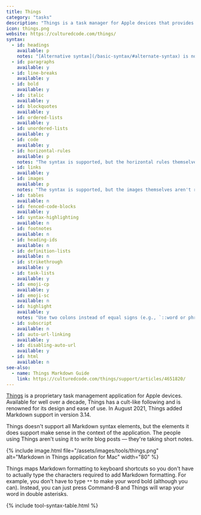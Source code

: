 ```yaml
---
title: Things
category: "tasks"
description: "Things is a task manager for Apple devices that provides Markdown support."
icon: things.png
website: https://culturedcode.com/things/
syntax:
  - id: headings
    available: p
    notes: "[Alternative syntax](/basic-syntax/#alternate-syntax) is not supported."
  - id: paragraphs
    available: y
  - id: line-breaks
    available: y
  - id: bold
    available: y
  - id: italic
    available: y
  - id: blockquotes
    available: y
  - id: ordered-lists
    available: y
  - id: unordered-lists
    available: y
  - id: code
    available: y
  - id: horizontal-rules
    available: p
    notes: "The syntax is supported, but the horizontal rules themselves aren't rendered in the application."
  - id: links
    available: y
  - id: images
    available: p
    notes: "The syntax is supported, but the images themselves aren't rendered in the application."
  - id: tables
    available: n
  - id: fenced-code-blocks
    available: y
  - id: syntax-highlighting
    available: n
  - id: footnotes
    available: n
  - id: heading-ids
    available: n
  - id: definition-lists
    available: n
  - id: strikethrough
    available: y
  - id: task-lists
    available: y
  - id: emoji-cp
    available: y
  - id: emoji-sc
    available: n
  - id: highlight
    available: y
    notes: "Use two colons instead of equal signs (e.g., `::word or phrase::`)."
  - id: subscript
    available: n
  - id: auto-url-linking
    available: y
  - id: disabling-auto-url
    available: y
  - id: html
    available: n
see-also:
  - name: Things Markdown Guide
    link: https://culturedcode.com/things/support/articles/4651820/
---
```


[Things](https://culturedcode.com/things/) is a proprietary task management application for Apple devices. Available for well over a decade, Things has a cult-like following and is renowned for its design and ease of use. In August 2021, Things added Markdown support in version 3.14. 

Things doesn't support all Markdown syntax elements, but the elements it does support make sense in the context of the application. The people using Things aren't using it to write blog posts — they're taking short notes. 

{% include image.html file="/assets/images/tools/things.png" alt="Markdown in Things application for Mac" width="80" %}

Things maps Markdown formatting to keyboard shortcuts so you don't have to actually type the characters required to add Markdown formatting. For example, you don't have to type `**` to make your word bold (although you can). Instead, you can just press Command-B and Things will wrap your word in double asterisks. 

{% include tool-syntax-table.html %}
